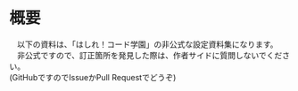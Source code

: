 # 概要
　以下の資料は、「はしれ！コード学園」の非公式な設定資料集になります。  
　非公式ですので、訂正箇所を発見した際は、作者サイドに質問しないでください。  
(GitHubですのでIssueかPull Requestでどうぞ)
